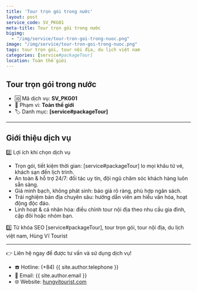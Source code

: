 ```yaml
---
title: 'Tour trọn gói trong nước'
layout: post
service_code: SV_PKG01
meta-title: Tour trọn gói trong nước
bigimg:
  - "/img/service/tour-tron-goi-trong-nuoc.png"
image: "/img/service/tour-tron-goi-trong-nuoc.png"
tags: tour trọn gói, tour nội địa, du lịch việt nam
categories: [service#packageTour]
location: Toàn thế giới
---
```


## Tour trọn gói trong nước

- 🆔 Mã dịch vụ: **SV_PKG01**
- 📍 Phạm vi: **Toàn thế giới**
- 🏷️ Danh mục: **[service#packageTour]**

---

## Giới thiệu dịch vụ

2️⃣ Lợi ích khi chọn dịch vụ
- Trọn gói, tiết kiệm thời gian: [service#packageTour] lo mọi khâu từ vé, khách sạn đến lịch trình.
- An toàn & hỗ trợ 24/7: đối tác uy tín, đội ngũ chăm sóc khách hàng luôn sẵn sàng.
- Giá minh bạch, không phát sinh: báo giá rõ ràng, phù hợp ngân sách.
- Trải nghiệm bản địa chuyên sâu: hướng dẫn viên am hiểu văn hóa, hoạt động độc đáo.
- Linh hoạt & cá nhân hóa: điều chỉnh tour nội địa theo nhu cầu gia đình, cặp đôi hoặc nhóm bạn.

3️⃣ Từ khóa SEO
[service#packageTour], tour trọn gói, tour nội địa, du lịch việt nam, Hùng Vĩ Tourist

---

👉 Liên hệ ngay để được tư vấn và sử dụng dịch vụ!

- ☎️ Hotline: (+84) {{ site.author.telephone }}
- 📧 Email: {{ site.author.email }}
- 🌐 Website: [hungvitourist.com](https://hungvitourist.com)

